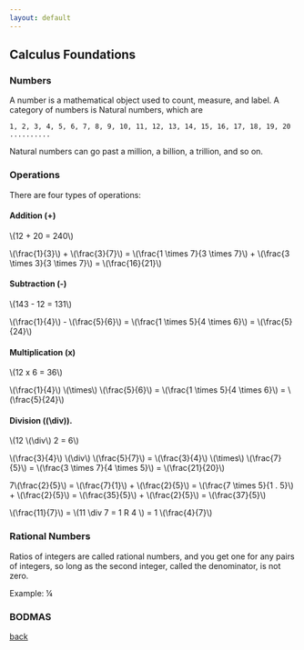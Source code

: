 ```yaml
---
layout: default
---
```


## Calculus Foundations

### Numbers

A number is a mathematical object used to count, measure, and label. A category of numbers is Natural numbers, which are 

```
1, 2, 3, 4, 5, 6, 7, 8, 9, 10, 11, 12, 13, 14, 15, 16, 17, 18, 19, 20 ..........
```

Natural numbers can go past a million, a billion, a trillion, and so on.

### Operations

There are four types of operations: 

#### Addition (+)

<div class="math">
<p>
\(12 + 20 = 240\)
</p>
<p>
\(\frac{1}{3}\) + \(\frac{3}{7}\) = \(\frac{1 \times 7}{3 \times 7}\) + \(\frac{3 \times 3}{3 \times 7}\) = \(\frac{16}{21}\)
</p>
</div>

#### Subtraction (-)

<div class="math">
<p>
\(143 - 12 = 131\)
</p>
<p>
\(\frac{1}{4}\) - \(\frac{5}{6}\) = \(\frac{1 \times 5}{4 \times 6}\) = \(\frac{5}{24}\)
</p>
</div>

#### Multiplication (x)

<div class="math">
<p>
\(12 x 6 = 36\)
</p>
<p>
\(\frac{1}{4}\) \(\times\) \(\frac{5}{6}\) = \(\frac{1 \times 5}{4 \times 6}\) = \(\frac{5}{24}\)
</p>
</div>

#### Division (\(\div\)).

<div class="math">
<p>
\(12 \(\div\) 2 = 6\)
</p>
<p>
\(\frac{3}{4}\) \(\div\) \(\frac{5}{7}\) = \(\frac{3}{4}\) \(\times\) \(\frac{7}{5}\) = \(\frac{3 \times 7}{4 \times 5}\) = \(\frac{21}{20}\)
</p>
<p>
7\(\frac{2}{5}\) = \(\frac{7}{1}\) + \(\frac{2}{5}\) = \(\frac{7 \times 5}{1 . 5}\) + \(\frac{2}{5}\) = \(\frac{35}{5}\) + \(\frac{2}{5}\) = \(\frac{37}{5}\)
</p>
  <p>
\(\frac{11}{7}\) = \(11 \div 7 = 1 R 4 \) = 1 \(\frac{4}{7}\)
</p>
</div>

### Rational Numbers

Ratios of integers are called rational numbers, and you get one for any pairs of integers, so long as the second integer, called the denominator, is not zero.

Example: &frac14;

### BODMAS

[back](../)
